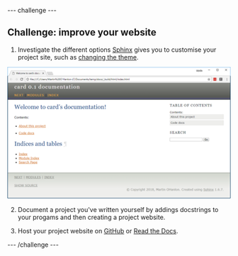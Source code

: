 --- challenge ---

## Challenge: improve your website

1. Investigate the different options [Sphinx](http://www.sphinx-doc.org) gives you to customise your project site, such as [changing the theme](http://www.sphinx-doc.org/en/master/theming.html).

![sphinx theme](images/sphinx_theme.PNG)

2. Document a project you've written yourself by addings docstrings to your progams and then creating a project website.

3. Host your project website on [GitHub](https://github.com) or [Read the Docs](https://readthedocs.org/).

--- /challenge ---
